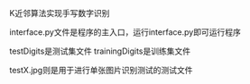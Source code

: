 K近邻算法实现手写数字识别

interface.py文件是程序的主入口，运行interface.py即可运行程序

testDigits是测试集文件
trainingDigits是训练集文件

testX.jpg则是用于进行单张图片识别测试的测试文件